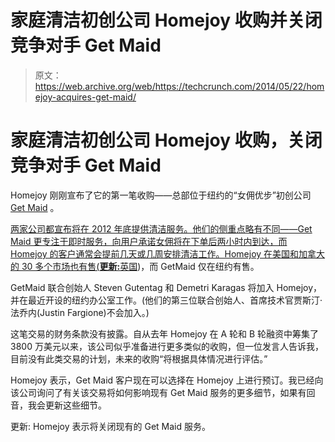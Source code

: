 # 家庭清洁初创公司 Homejoy 收购并关闭竞争对手 Get Maid 

> 原文：<https://web.archive.org/web/https://techcrunch.com/2014/05/22/homejoy-acquires-get-maid/>

# 家庭清洁初创公司 Homejoy 收购，关闭竞争对手 Get Maid

Homejoy 刚刚宣布了它的第一笔收购——总部位于纽约的“女佣优步”初创公司 [Get Maid](https://web.archive.org/web/20221007052732/http://getmaid.com/) 。

[两家公司都宣布将在 2012 年底提供清洁服务。他们的侧重点略有不同——Get Maid 更专注于即时服务，向用户承诺女佣将在下单后两小时内到达，而 Homejoy 的客户通常会提前几天或几周安排清洁工作。Homejoy 在美国和加拿大的 30 多个市场也有售(**更新:**](https://web.archive.org/web/20221007052732/http://getmaid.com/)[英国](https://web.archive.org/web/20221007052732/https://beta.techcrunch.com/2014/04/09/homejoy-uk/))，而 GetMaid 仅在纽约有售。

GetMaid 联合创始人 Steven Gutentag 和 Demetri Karagas 将加入 Homejoy，并在最近开设的纽约办公室工作。(他们的第三位联合创始人、首席技术官贾斯汀·法乔内(Justin Fargione)不会加入。)

这笔交易的财务条款没有披露。自从去年 Homejoy 在 A 轮和 B 轮融资中筹集了 3800 万美元以来，该公司似乎准备进行更多类似的收购，但一位发言人告诉我，目前没有此类交易的计划，未来的收购“将根据具体情况进行评估。”

Homejoy 表示，Get Maid 客户现在可以选择在 Homejoy 上进行预订。我已经向该公司询问了有关该交易将如何影响现有 Get Maid 服务的更多细节，如果有回音，我会更新这些细节。

更新: Homejoy 表示将关闭现有的 Get Maid 服务。